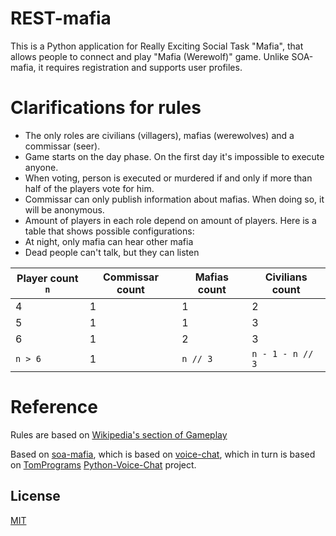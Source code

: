 # REST-mafia
This is a Python application for Really Exciting Social Task "Mafia", that allows people to connect and play "Mafia (Werewolf)" game.
Unlike SOA-mafia, it requires registration and supports user profiles.

# Clarifications for rules
- The only roles are civilians (villagers), mafias (werewolves) and a commissar (seer).
- Game starts on the day phase. On the first day it's impossible to execute anyone.
- When voting, person is executed or murdered if and only if more than half of the players vote for him.
- Commissar can only publish information about mafias. When doing so, it will be anonymous.
- Amount of players in each role depend on amount of players. Here is a table that shows possible configurations:
- At night, only mafia can hear other mafia
- Dead people can't talk, but they can listen

| Player count `n` | Commissar count | Mafias count | Civilians count  |
|------------------|-----------------|--------------|------------------|
| 4                | 1               | 1            | 2                |
| 5                | 1               | 1            | 3                |
| 6                | 1               | 2            | 3                |
| `n > 6`          | 1               | `n // 3`     | `n - 1 - n // 3` |

# Reference
Rules are based on [Wikipedia's section of Gameplay](https://en.wikipedia.org/wiki/Mafia_(party_game)#Gameplay)

Based on [soa-mafia](https://github.com/SpeedOfMagic/soa-mafia), which is based on [voice-chat](https://github.com/SpeedOfMagic/voice-chat), which in turn is based on [TomPrograms](https://github.com/TomPrograms) [Python-Voice-Chat](https://github.com/TomPrograms/Python-Voice-Chat) project.

## License
[MIT](https://choosealicense.com/licenses/mit/)

